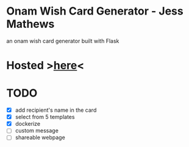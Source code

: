 # Onam Wish Card Generator - Jess Mathews
an onam wish card generator built with Flask

# Hosted ><a target="_blank" href="https://jessmathews.me/onam-wishcard-generator">here</a><

# TODO
- [x] add recipient's name in the card
- [x] select from 5 templates
- [x] dockerize
- [ ] custom message
- [ ] shareable webpage

